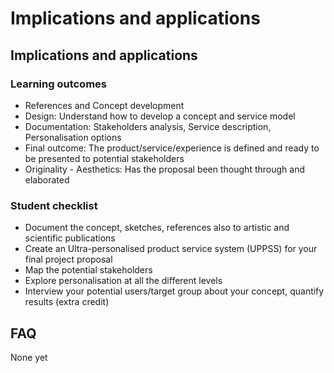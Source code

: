 # Implications and applications

## Implications and applications

### Learning outcomes

* References and Concept development
* Design: Understand how to develop a concept and service model
* Documentation: Stakeholders analysis, Service description, Personalisation options
* Final outcome: The product/service/experience is defined and ready to be presented to potential stakeholders
* Originality - Aesthetics: Has the proposal been thought through and elaborated

### Student checklist

* Document the concept, sketches, references also to artistic and scientific publications
* Create an Ultra-personalised product service system (UPPSS) for your final project proposal
* Map the potential stakeholders
* Explore personalisation at all the different levels
* Interview your potential users/target group about your concept, quantify results (extra credit)

## FAQ

None yet

